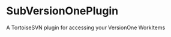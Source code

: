 SubVersionOnePlugin
===================

A TortoiseSVN plugin for accessing your VersionOne WorkItems